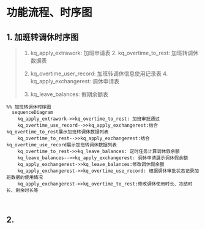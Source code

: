 # 功能流程、时序图







## 1. 加班转调休时序图
> 1. kq_apply_extrawork: 加班申请表                       2. kq_overtime_to_rest: 加班转调休数据表
>
> 3. kq_overtime_user_record: 加班转调休信息使用记录表       4. kq_apply_exchangerest: 调休申请表
>
> 5. kq_leave_balances: 假期余额表


```mermaid
%% 加班转调休时序图
  sequenceDiagram
    kq_apply_extrawork->>kq_overtime_to_rest: 加班审批通过
    kq_overtime_use_record-->>kq_apply_exchangerest:结合kq_overtime_to_rest展示加班转调休数据列表
    kq_overtime_to_rest-->>kq_apply_exchangerest:结合kq_overtime_use_record展示加班转调休数据列表
    kq_overtime_to_rest->>kq_leave_balances: 定时任务计算调休假余额
    kq_leave_balances-->>kq_apply_exchangerest: 调休申请展示调休假余额
    kq_apply_exchangerest->>kq_leave_balances:修改调休假余额
    kq_apply_exchangerest->>kq_overtime_use_record: 根据调休审批状态记录加班数据的使用情况
    kq_apply_exchangerest->>kq_overtime_to_rest:修改调休使用时长、冻结时长、剩余时长等
    
   
```

## 2.

